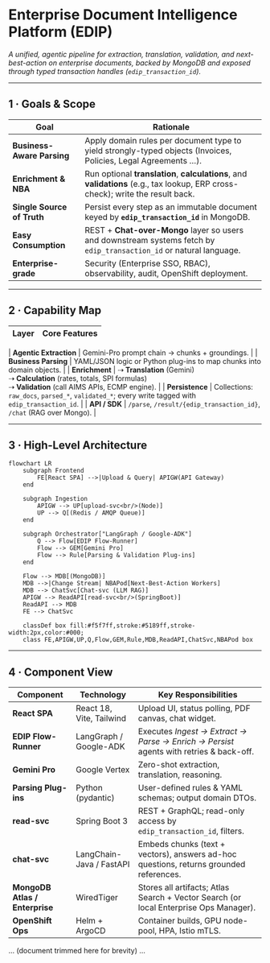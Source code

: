 # Enterprise Document Intelligence Platform (EDIP)

*A unified, agentic pipeline for extraction, translation, validation, and next-best-action on enterprise documents, backed by MongoDB and exposed through typed transaction handles (`edip_transaction_id`).*

---

## 1 · Goals & Scope

| Goal | Rationale |
|------|-----------|
| **Business-Aware Parsing** | Apply domain rules per document type to yield strongly-typed objects (Invoices, Policies, Legal Agreements …). |
| **Enrichment & NBA** | Run optional **translation**, **calculations**, and **validations** (e.g., tax lookup, ERP cross-check); write the result back. |
| **Single Source of Truth** | Persist every step as an immutable document keyed by **`edip_transaction_id`** in MongoDB. |
| **Easy Consumption** | REST + **Chat-over-Mongo** layer so users and downstream systems fetch by `edip_transaction_id` or natural language. |
| **Enterprise-grade** | Security (Enterprise SSO, RBAC), observability, audit, OpenShift deployment. |

---

## 2 · Capability Map

| Layer | Core Features |
|-------|---------------|

| **Agentic Extraction** | Gemini-Pro prompt chain → chunks + groundings. |
| **Business Parsing** | YAML/JSON logic or Python plug-ins to map chunks into domain objects. |
| **Enrichment** | ⇢ **Translation** (Gemini) <br>⇢ **Calculation** (rates, totals, SPI formulas) <br>⇢ **Validation** (call AIMS APIs, ECMP engine). |
| **Persistence** | Collections: `raw_docs`, `parsed_*`, `validated_*`; every write tagged with `edip_transaction_id`. |
| **API / SDK** | `/parse`, `/result/{edip_transaction_id}`, `/chat` (RAG over Mongo). |

---

## 3 · High-Level Architecture

```mermaid
flowchart LR
    subgraph Frontend
        FE[React SPA] -->|Upload & Query| APIGW(API Gateway)
    end

    subgraph Ingestion
        APIGW --> UP[upload-svc<br/>(Node)]
        UP --> Q[(Redis / AMQP Queue)]
    end

    subgraph Orchestrator["LangGraph / Google-ADK"]
        Q --> Flow[EDIP Flow-Runner]
        Flow --> GEM[Gemini Pro]
        Flow --> Rule[Parsing & Validation Plug-ins]
    end

    Flow --> MDB[(MongoDB)]
    MDB -->|Change Stream| NBAPod[Next-Best-Action Workers]
    MDB --> ChatSvc[Chat-svc (LLM RAG)]
    APIGW --> ReadAPI[read-svc<br/>(SpringBoot)]
    ReadAPI --> MDB
    FE --> ChatSvc

    classDef box fill:#f5f7ff,stroke:#5189ff,stroke-width:2px,color:#000;
    class FE,APIGW,UP,Q,Flow,GEM,Rule,MDB,ReadAPI,ChatSvc,NBAPod box
```

---

## 4 · Component View

| Component | Technology | Key Responsibilities |
|-----------|------------|----------------------|
| **React SPA** | React 18, Vite, Tailwind | Upload UI, status polling, PDF canvas, chat widget. |
| **EDIP Flow-Runner** | LangGraph / Google-ADK | Executes *Ingest → Extract → Parse → Enrich → Persist* agents with retries & back-off. |
| **Gemini Pro** | Google Vertex | Zero-shot extraction, translation, reasoning. |
| **Parsing Plug-ins** | Python (pydantic) | User-defined rules & YAML schemas; output domain DTOs. |
| **read-svc** | Spring Boot 3 | REST + GraphQL; read-only access by `edip_transaction_id`, filters. |
| **chat-svc** | LangChain-Java / FastAPI | Embeds chunks (text + vectors), answers ad-hoc questions, returns grounded references. |
| **MongoDB Atlas / Enterprise** | WiredTiger | Stores all artifacts; Atlas Search + Vector Search (or local Enterprise Ops Manager). |
| **OpenShift Ops** | Helm + ArgoCD | Container builds, GPU node-pool, HPA, Istio mTLS. |

... (document trimmed here for brevity) ...
